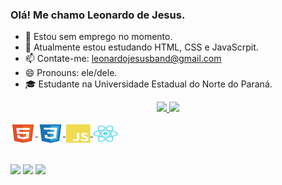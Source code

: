 ### Olá! Me chamo Leonardo de Jesus.

- 🔭 Estou sem emprego no momento.
- 🌱 Atualmente estou estudando HTML, CSS e JavaScrpit.
- 📫 Contate-me: leonardojesusband@gmail.com
- 😄 Pronouns: ele/dele.
- 🎓 Estudante na Universidade Estadual do Norte do Paraná.

<div align="center">
  <a href="https://github.com/LeonardoJesuss"><img width="42%" src="https://github-readme-stats.vercel.app/api?username=LeonardoJesuss&show_icons=true&theme=dark&include_all_commits=true&count_private=true"/>
  <img width="50%" src="https://github-readme-stats.vercel.app/api/top-langs/?username=LeonardoJesuss&layout=compact&langs_count=7&theme=dark">
</div>

<div style="display: inline_block"><br>
  <img align="center" alt="Leo-HTML" height="30" width="40" src="https://raw.githubusercontent.com/devicons/devicon/master/icons/html5/html5-original.svg">
  <img align="center" alt="Leo-CSS" height="30" width="40" src="https://raw.githubusercontent.com/devicons/devicon/master/icons/css3/css3-original.svg">
  <img align="center" alt="Leo-Js" height="30" width="40" src="https://raw.githubusercontent.com/devicons/devicon/master/icons/javascript/javascript-plain.svg">
  <img align="center" alt="Leo-React" height="30" width="40" src="https://raw.githubusercontent.com/devicons/devicon/master/icons/react/react-original.svg">
</div>
<br> <br/
<div> 
  <a href="https://www.instagram.com/leo.jesus23/" target="_blank"><img src="https://img.shields.io/badge/-Instagram-%23E4405F?style=for-the-badge&logo=instagram&logoColor=white" target="_blank"></a>
  <a href = "mailto:leonardojesusband@gmail.com"><img src="https://img.shields.io/badge/Gmail-D14836?style=for-the-badge&logo=gmail&logoColor=white" target="_blank"></a>
  <a href="https://www.linkedin.com/in/leonardo-de-jesus-440576188/" target="_blank"><img src="https://img.shields.io/badge/-LinkedIn-%230077B5?style=for-the-badge&logo=linkedin&logoColor=white" target="_blank"></a> 
</div>
  
